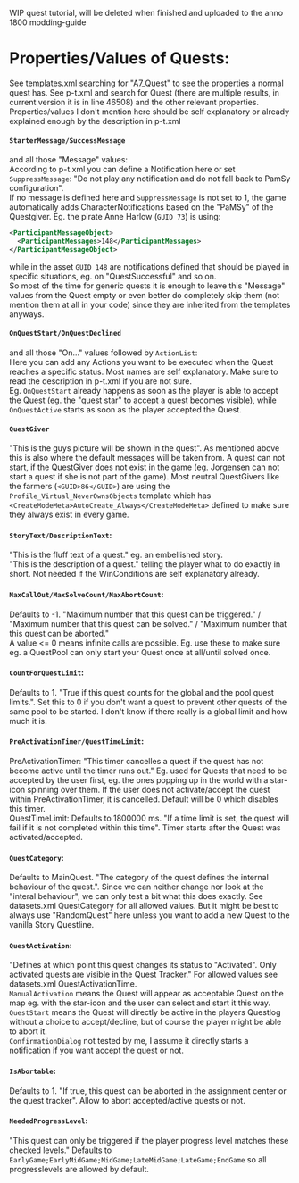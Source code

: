 WIP quest tutorial, will be deleted when finished and uploaded to the anno 1800 modding-guide

# Properties/Values of Quests:
See templates.xml searching for "<Name>A7_Quest" to see the properties a normal quest has. See p-t.xml and search for <Name>Quest</Name> (there are multiple results, in current version it is in line 46508) and the other relevant properties.  
Properties/values I don't mention here should be self explanatory or already explained enough by the description in p-t.xml

#### `StarterMessage/SuccessMessage` 
and all those "Message" values:  
According to p-t.xml you can define a Notification here or set `SuppressMessage`: "Do not play any notification and do not fall back to PamSy configuration".  
If no message is defined here and `SuppressMessage` is not set to 1, the game automatically adds CharacterNotifications based on the "PaMSy" of the Questgiver.
Eg. the pirate Anne Harlow (`GUID 73`) is using: 
```xml
<ParticipantMessageObject>
  <ParticipantMessages>148</ParticipantMessages>
</ParticipantMessageObject>
```
while in the asset `GUID 148` are notifications defined that should be played in specific situations, eg. on "QuestSuccessful" and so on.  
So most of the time for generic quests it is enough to leave this "Message" values from the Quest empty or even better do completely skip them (not mention them at all in your code) since they are inherited from the templates anyways.

#### `OnQuestStart/OnQuestDeclined` 
and all those "On..." values followed by `ActionList`:  
Here you can add any Actions you want to be executed when the Quest reaches a specific status. Most names are self explanatory. Make sure to read the description in p-t.xml if you are not sure.  
Eg. `OnQuestStart` already happens as soon as the player is able to accept the Quest (eg. the "quest star" to accept a quest becomes visible), while `OnQuestActive` starts as soon as the player accepted the Quest.

#### `QuestGiver`
"This is the guys picture will be shown in the quest". As mentioned above this is also where the default messages will be taken from. A quest can not start, if the QuestGiver does not exist in the game (eg. Jorgensen can not start a quest if she is not part of the game). Most neutral QuestGivers like the farmers (`<GUID>86</GUID>`) are using the `Profile_Virtual_NeverOwnsObjects` template which has `<CreateModeMeta>AutoCreate_Always</CreateModeMeta>` defined to make sure they always exist in every game.

#### `StoryText/DescriptionText`:
"This is the fluff text of a quest." eg. an embellished story.  
"This is the description of a quest." telling the player what to do exactly in short. Not needed if the WinConditions are self explanatory already.

#### `MaxCallOut/MaxSolveCount/MaxAbortCount`:
Defaults to -1. "Maximum number that this quest can be triggered." / "Maximum number that this quest can be solved." / "Maximum number that this quest can be aborted."  
A value <= 0 means infinite calls are possible. Eg. use these to make sure eg. a QuestPool can only start your Quest once at all/until solved once. 

#### `CountForQuestLimit`:
Defaults to 1. "True if this quest counts for the global and the pool quest limits.". Set this to 0 if you don't want a quest to prevent other quests of the same pool to be started. I don't know if there really is a global limit and how much it is.

#### `PreActivationTimer/QuestTimeLimit`:
PreActivationTimer: "This timer cancelles a quest if the quest has not become active until the timer runs out." Eg. used for Quests that need to be accepted by the user first, eg. the ones popping up in the world with a star-icon spinning over them. If the user does not activate/accept the quest within PreActivationTimer, it is cancelled. Default will be 0 which disables this timer.  
QuestTimeLimit: Defaults to 1800000 ms. "If a time limit is set, the quest will fail if it is not completed within this time". Timer starts after the Quest was activated/accepted.

#### `QuestCategory`:
Defaults to MainQuest. "The category of the quest defines the internal behaviour of the quest.". Since we can neither change nor look at the "interal behaviour", we can only test a bit what this does exactly. See datasets.xml QuestCategory for all allowed values. But it might be best to always use "RandomQuest" here unless you want to add a new Quest to the vanilla Story Questline.

#### `QuestActivation`:
"Defines at which point this quest changes its status to "Activated". Only activated quests are visible in the Quest Tracker." For allowed values see datasets.xml QuestActivationTime.  
`ManualActivation` means the Quest will appear as acceptable Quest on the map eg. with the star-icon and the user can select and start it this way.  
`QuestStart` means the Quest will directly be active in the players Questlog without a choice to accept/decline, but of course the player might be able to abort it.  
`ConfirmationDialog` not tested by me, I assume it directly starts a notification if you want accept the quest or not.  

#### `IsAbortable`:
Defaults to 1. "If true, this quest can be aborted in the assignment center or the quest tracker". Allow to abort accepted/active quests or not.

#### `NeededProgressLevel`:
"This quest can only be triggered if the player progress level matches these checked levels." Defaults to `EarlyGame;EarlyMidGame;MidGame;LateMidGame;LateGame;EndGame` so all progresslevels are allowed by default.

